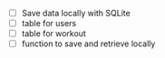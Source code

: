 - [ ] Save data locally with SQLite
- [ ] table for users
- [ ] table for workout
- [ ] function to save and retrieve locally